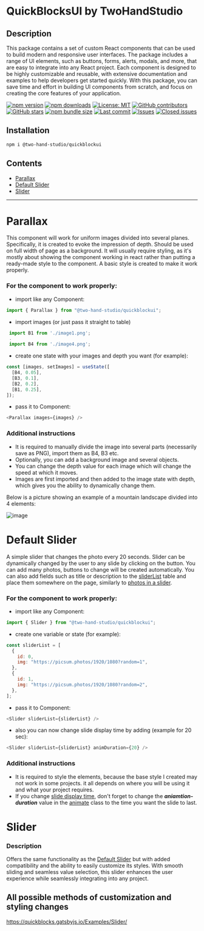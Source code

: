 # QuickBlocksUI by TwoHandStudio

## Description 
This package contains a set of custom React components that can be used to build modern and responsive user interfaces. The package includes a range of UI elements, such as buttons, forms, alerts, modals, and more, that are easy to integrate into any React project. Each component is designed to be highly customizable and reusable, with extensive documentation and examples to help developers get started quickly. With this package, you can save time and effort in building UI components from scratch, and focus on creating the core features of your application.

[![npm version](https://img.shields.io/npm/v/@twohandstudio/quickblocksui.svg)](https://www.npmjs.com/package/@twohandstudio/quickblocksui)
[![npm downloads](https://img.shields.io/npm/dt/@twohandstudio/quickblocksui.svg)](https://www.npmjs.com/package/@twohandstudio/quickblocksui)
[![License: MIT](https://img.shields.io/badge/License-MIT-yellow.svg)](https://opensource.org/licenses/MIT)
[![GitHub contributors](https://img.shields.io/github/contributors/TwoHandStudio/QuickBlocksUI.svg)](https://github.com/TwoHandStudio/QuickBlocksUI/graphs/contributors)
[![GitHub stars](https://img.shields.io/github/stars/TwoHandStudio/QuickBlocksUI.svg?style=social&label=Star&maxAge=2592000)](https://github.com/TwoHandStudio/QuickBlocksUI/stargazers)
[![npm bundle size](https://img.shields.io/bundlephobia/min/@twohandstudio/quickblocksui.svg)](https://www.npmjs.com/package/@twohandstudio/quickblocksui)
[![Last commit](https://img.shields.io/github/last-commit/TwoHandStudio/QuickBlocksUI.svg)](https://github.com/TwoHandStudio/QuickBlocksUI/commits/master)
[![Issues](https://img.shields.io/github/issues-raw/TwoHandStudio/QuickBlocksUI.svg)](https://github.com/TwoHandStudio/QuickBlocksUI/issues)
[![Closed issues](https://img.shields.io/github/issues-closed-raw/TwoHandStudio/QuickBlocksUI.svg)](https://github.com/TwoHandStudio/QuickBlocksUI/issues?q=is%3Aissue+is%3Aclosed)



## Installation

```sh
npm i @two-hand-studio/quickblockui
```


## Contents

- [Parallax](#parallax)
- [Default Slider](#default-slider)
- [Slider](#slider)

---

# Parallax

This component will work for uniform images divided into several planes. Specifically, it is created to evoke the impression of depth. Should be used on full width of page as a background. It will usually require styling, as it's mostly about showing the component working in react rather than putting a ready-made style to the component. A basic style is created to make it work properly.

### For the component to work properly:

- import like any Component:

```javascript
import { Parallax } from "@two-hand-studio/quickblockui";
```

- import images (or just pass it straight to table)

```javascript
 import B1 from './image1.png';
 .
 import B4 from './image4.png';
```

- create one state with your images and depth you want (for example):

```javascript
const [images, setImages] = useState([
  [B4, 0.05],
  [B3, 0.1],
  [B2, 0.2],
  [B1, 0.25],
]);
```

- pass it to Component:

```javascript
<Parallax images={images} />
```

### Additional instructions

- It is required to manually divide the image into several parts (necessarily save as PNG), import them as B4, B3 etc.
- Optionally, you can add a background image and several objects.
- You can change the depth value for each image which will change the speed at which it moves.
- Images are first imported and then added to the image state with depth, which gives you the ability to dynamically change them.

Below is a picture showing an example of a mountain landscape divided into 4 elements:

![image](https://user-images.githubusercontent.com/82551359/228567429-f993ca49-9709-436e-b665-6ea5d559dd2b.png)

# Default Slider

A simple slider that changes the photo every 20 seconds. Slider can be dynamically changed by the user to any slide by clicking on the button. You can add many photos, buttons to change will be created automatically.
You can also add fields such as title or description to the [sliderList](https://github.com/TEHAQUE/ReactJS-Components/blob/c7c571d8856b02401260069b4a693458ec47930e/slider%20with%20timer/slider.jsx#L5) table and place them somewhere on the page, similarly to [photos in a slider](https://github.com/TEHAQUE/ReactJS-Components/blob/c7c571d8856b02401260069b4a693458ec47930e/slider%20with%20timer/slider.jsx#L53).

### For the component to work properly:

- import like any Component:

```javascript
import { Slider } from "@two-hand-studio/quickblockui";
```

- create one variable or state (for example):

```javascript
const sliderList = [
  {
    id: 0,
    img: "https://picsum.photos/1920/1080?random=1",
  },
  {
    id: 1,
    img: "https://picsum.photos/1920/1080?random=2",
  },
];
```

- pass it to Component:

```javascript
<Slider sliderList={sliderList} />
```

- also you can now change slide display time by adding (example for 20 sec):

```javascript
<Slider sliderList={sliderList} animDuration={20} />
```

### Additional instructions

- It is required to style the elements, because the base style I created may not work in some projects. it all depends on where you will be using it and what your project requires.
- If you change [slide display time](https://github.com/TEHAQUE/ReactJS-Components/blob/c7c571d8856b02401260069b4a693458ec47930e/slider%20with%20timer/slider.jsx#L37), don't forget to change the **_aniamtion-duration_** value in the [animate](https://github.com/TEHAQUE/ReactJS-Components/blob/c7c571d8856b02401260069b4a693458ec47930e/slider%20with%20timer/styl.css#L40) class to the time you want the slide to last.

# Slider
### Description
Offers the same functionality as the [Default Slider](#default-slider) but with added compatibility and the ability to easily customize its styles. With smooth sliding and seamless value selection, this slider enhances the user experience while seamlessly integrating into any project.

## All possible methods of customization and styling changes 
https://quickblocks.gatsbyjs.io/Examples/Slider/
